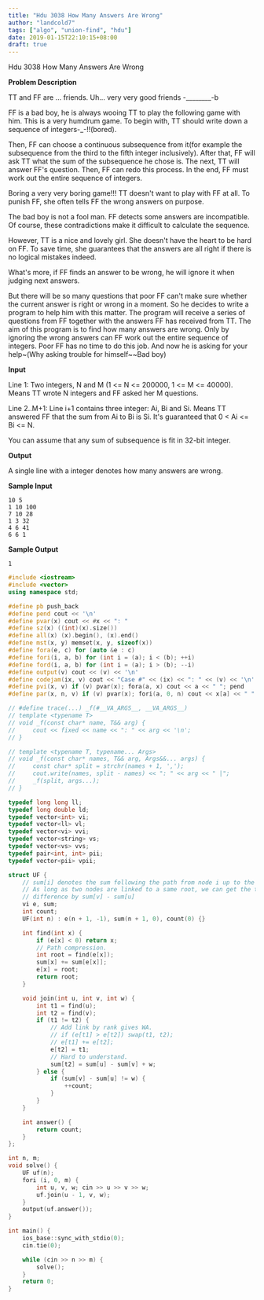 ```yaml
---
title: "Hdu 3038 How Many Answers Are Wrong"
author: "landcold7"
tags: ["algo", "union-find", "hdu"]
date: 2019-01-15T22:10:15+08:00
draft: true
---
```


Hdu 3038 How Many Answers Are Wrong

<!--more-->

**Problem Description**

TT and FF are ... friends. Uh... very very good friends -________-b

FF is a bad boy, he is always wooing TT to play the following game with him. This is a very humdrum game. To begin with, TT should write down a sequence of integers-_-!!(bored).

Then, FF can choose a continuous subsequence from it(for example the subsequence from the third to the fifth integer inclusively). After that, FF will ask TT what the sum of the subsequence he chose is. The next, TT will answer FF's question. Then, FF can redo this process. In the end, FF must work out the entire sequence of integers.

Boring a very very boring game!!! TT doesn't want to play with FF at all. To punish FF, she often tells FF the wrong answers on purpose.

The bad boy is not a fool man. FF detects some answers are incompatible. Of course, these contradictions make it difficult to calculate the sequence.

However, TT is a nice and lovely girl. She doesn't have the heart to be hard on FF. To save time, she guarantees that the answers are all right if there is no logical mistakes indeed.

What's more, if FF finds an answer to be wrong, he will ignore it when judging next answers.

But there will be so many questions that poor FF can't make sure whether the current answer is right or wrong in a moment. So he decides to write a program to help him with this matter. The program will receive a series of questions from FF together with the answers FF has received from TT. The aim of this program is to find how many answers are wrong. Only by ignoring the wrong answers can FF work out the entire sequence of integers. Poor FF has no time to do this job. And now he is asking for your help~(Why asking trouble for himself~~Bad boy)

 

**Input**

Line 1: Two integers, N and M (1 <= N <= 200000, 1 <= M <= 40000). Means TT wrote N integers and FF asked her M questions.

Line 2..M+1: Line i+1 contains three integer: Ai, Bi and Si. Means TT answered FF that the sum from Ai to Bi is Si. It's guaranteed that 0 < Ai <= Bi <= N.

You can assume that any sum of subsequence is fit in 32-bit integer.

 

**Output**

A single line with a integer denotes how many answers are wrong.

 

**Sample Input**

```
10 5
1 10 100
7 10 28
1 3 32
4 6 41
6 6 1
```

 

**Sample Output**

```
1
```



```c++
#include <iostream>
#include <vector>
using namespace std;

#define pb push_back
#define pend cout << '\n'
#define pvar(x) cout << #x << ": "
#define sz(x) ((int)(x).size())
#define all(x) (x).begin(), (x).end()
#define mst(x, y) memset(x, y, sizeof(x))
#define fora(e, c) for (auto &e : c)
#define fori(i, a, b) for (int i = (a); i < (b); ++i)
#define ford(i, a, b) for (int i = (a); i > (b); --i)
#define output(v) cout << (v) << '\n'
#define codejam(ix, v) cout << "Case #" << (ix) << ": " << (v) << '\n'
#define pvi(x, v) if (v) pvar(x); fora(a, x) cout << a << " "; pend
#define par(x, n, v) if (v) pvar(x); fori(a, 0, n) cout << x[a] << " "; pend

// #define trace(...) _f(#__VA_ARGS__, __VA_ARGS__)
// template <typename T>
// void _f(const char* name, T&& arg) {
//     cout << fixed << name << ": " << arg << '\n';
// }

// template <typename T, typename... Args>
// void _f(const char* names, T&& arg, Args&&... args) {
//     const char* split = strchr(names + 1, ',');
//     cout.write(names, split - names) << ": " << arg << " |";
//     _f(split, args...);
// }

typedef long long ll;
typedef long double ld;
typedef vector<int> vi;
typedef vector<ll> vl;
typedef vector<vi> vvi;
typedef vector<string> vs;
typedef vector<vs> vvs;
typedef pair<int, int> pii;
typedef vector<pii> vpii;

struct UF {
    // sum[i] denotes the sum following the path from node i up to the root.
    // As long as two nodes are linked to a same root, we can get the their
    // difference by sum[v] - sum[u]
    vi e, sum;
    int count;
    UF(int n) : e(n + 1, -1), sum(n + 1, 0), count(0) {}

    int find(int x) {
        if (e[x] < 0) return x;
        // Path compression.
        int root = find(e[x]);
        sum[x] += sum[e[x]];
        e[x] = root;
        return root;
    }

    void join(int u, int v, int w) {
        int t1 = find(u);
        int t2 = find(v);
        if (t1 != t2) {
            // Add link by rank gives WA.
            // if (e[t1] > e[t2]) swap(t1, t2);
            // e[t1] += e[t2];
            e[t2] = t1;
            // Hard to understand.
            sum[t2] = sum[u] - sum[v] + w;
        } else {
            if (sum[v] - sum[u] != w) {
                ++count;
            }
        }
    }

    int answer() {
        return count;
    }
};

int n, m;
void solve() {
    UF uf(n);
    fori (i, 0, m) {
        int u, v, w; cin >> u >> v >> w;
        uf.join(u - 1, v, w);
    }
    output(uf.answer());
}

int main() {
    ios_base::sync_with_stdio(0);
    cin.tie(0);

    while (cin >> n >> m) {
        solve();
    }
    return 0;
}

```

